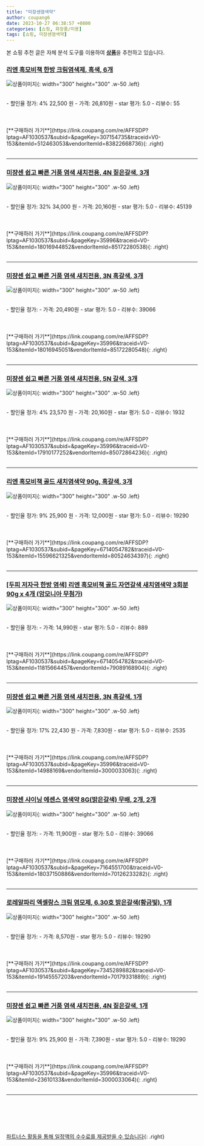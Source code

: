 ```yaml
---
title: "미장센염색약"
author: coupang6
date: 2023-10-27 06:38:57 +0800
categories: [쇼핑, 화장품/미용]
tags: [쇼핑, 미장센염색약]
---
```


본 쇼핑 추천 글은 자체 분석 도구를 이용하여 [**상품**](https://link.coupang.com/a/bao1ui)을 추천하고 있습니다.

### [리엔 흑모비책 한방 크림염색제, 흑색, 6개](https://link.coupang.com/re/AFFSDP?lptag=AF1030537&subid=&pageKey=307154735&traceid=V0-153&itemId=512463053&vendorItemId=83822668736)

![상품이미지](https://thumbnail10.coupangcdn.com/thumbnails/remote/230x230ex/image/vendor_inventory/d9fb/be0a8840e3f66a2dbd0e1d028d1b680e40a048aed80860c504e9746bb2e0.jpg){: width="300" height="300" .w-50 .left}


<br>
- 할인율 정가: 4%  22,500   원
- 가격: 26,810원
- star 평가: 5.0
- 리뷰수: 55
<br>
<br>
<br>
<br>
[**구매하러 가기**](https://link.coupang.com/re/AFFSDP?lptag=AF1030537&subid=&pageKey=307154735&traceid=V0-153&itemId=512463053&vendorItemId=83822668736){: .right}
<br>
<br>

---

### [미쟝센 쉽고 빠른 거품 염색 새치전용, 4N 짙은갈색, 3개](https://link.coupang.com/re/AFFSDP?lptag=AF1030537&subid=&pageKey=35996&traceid=V0-153&itemId=18016944852&vendorItemId=85172280538)

![상품이미지](https://thumbnail10.coupangcdn.com/thumbnails/remote/230x230ex/image/retail/images/163663c7-1e66-4652-9ad4-968ac8da85ff7825461108099083365.png){: width="300" height="300" .w-50 .left}


<br>
- 할인율 정가: 32%  34,000   원
- 가격: 20,160원
- star 평가: 5.0
- 리뷰수: 45139
<br>
<br>
<br>
<br>
[**구매하러 가기**](https://link.coupang.com/re/AFFSDP?lptag=AF1030537&subid=&pageKey=35996&traceid=V0-153&itemId=18016944852&vendorItemId=85172280538){: .right}
<br>
<br>

---

### [미쟝센 쉽고 빠른 거품 염색 새치전용, 3N 흑갈색, 3개](https://link.coupang.com/re/AFFSDP?lptag=AF1030537&subid=&pageKey=35996&traceid=V0-153&itemId=18016945051&vendorItemId=85172280548)

![상품이미지](https://thumbnail9.coupangcdn.com/thumbnails/remote/230x230ex/image/retail/images/09efad15-5adc-4a8d-b51a-cb3540272a0c3889782529595005082.png){: width="300" height="300" .w-50 .left}


<br>
- 할인율 정가: 
- 가격: 20,490원
- star 평가: 5.0
- 리뷰수: 39066
<br>
<br>
<br>
<br>
[**구매하러 가기**](https://link.coupang.com/re/AFFSDP?lptag=AF1030537&subid=&pageKey=35996&traceid=V0-153&itemId=18016945051&vendorItemId=85172280548){: .right}
<br>
<br>

---

### [미쟝센 쉽고 빠른 거품 염색 새치전용, 5N 갈색, 3개](https://link.coupang.com/re/AFFSDP?lptag=AF1030537&subid=&pageKey=35996&traceid=V0-153&itemId=17910177252&vendorItemId=85072864236)

![상품이미지](https://thumbnail7.coupangcdn.com/thumbnails/remote/230x230ex/image/retail/images/707018498375094-57abeda0-5e17-4d82-b5d5-9f9d2ec22e12.jpg){: width="300" height="300" .w-50 .left}


<br>
- 할인율 정가: 4%  23,570   원
- 가격: 20,160원
- star 평가: 5.0
- 리뷰수: 1932
<br>
<br>
<br>
<br>
[**구매하러 가기**](https://link.coupang.com/re/AFFSDP?lptag=AF1030537&subid=&pageKey=35996&traceid=V0-153&itemId=17910177252&vendorItemId=85072864236){: .right}
<br>
<br>

---

### [리엔 흑모비책 골드 새치염색약 90g, 흑갈색, 3개](https://link.coupang.com/re/AFFSDP?lptag=AF1030537&subid=&pageKey=6714054782&traceid=V0-153&itemId=15596621325&vendorItemId=80524634397)

![상품이미지](https://thumbnail7.coupangcdn.com/thumbnails/remote/230x230ex/image/vendor_inventory/e93e/202dc0f0565c3adbde9d00c47820ec15fd3bc74f7346eb01d9d91af2f2c4.jpg){: width="300" height="300" .w-50 .left}


<br>
- 할인율 정가: 9%  25,900   원
- 가격: 12,000원
- star 평가: 5.0
- 리뷰수: 19290
<br>
<br>
<br>
<br>
[**구매하러 가기**](https://link.coupang.com/re/AFFSDP?lptag=AF1030537&subid=&pageKey=6714054782&traceid=V0-153&itemId=15596621325&vendorItemId=80524634397){: .right}
<br>
<br>

---

### [[두피 저자극 한방 염색] 리엔 흑모비책 골드 자연갈색 새치염색약 3회분 90g x 4개 (암모니아 무첨가)](https://link.coupang.com/re/AFFSDP?lptag=AF1030537&subid=&pageKey=6714054782&traceid=V0-153&itemId=11815664457&vendorItemId=79089168904)

![상품이미지](https://thumbnail7.coupangcdn.com/thumbnails/remote/230x230ex/image/vendor_inventory/34e4/6803fbdd29e3cbb01dbe00fd0cbdae3e18ba573e4db43db1d803cd775c6b.jpg){: width="300" height="300" .w-50 .left}


<br>
- 할인율 정가: 
- 가격: 14,990원
- star 평가: 5.0
- 리뷰수: 889
<br>
<br>
<br>
<br>
[**구매하러 가기**](https://link.coupang.com/re/AFFSDP?lptag=AF1030537&subid=&pageKey=6714054782&traceid=V0-153&itemId=11815664457&vendorItemId=79089168904){: .right}
<br>
<br>

---

### [미쟝센 쉽고 빠른 거품 염색 새치전용, 3N 흑갈색, 1개](https://link.coupang.com/re/AFFSDP?lptag=AF1030537&subid=&pageKey=35996&traceid=V0-153&itemId=14988169&vendorItemId=3000033063)

![상품이미지](https://thumbnail9.coupangcdn.com/thumbnails/remote/230x230ex/image/retail/images/9012502823550275-8ef92514-c1df-475e-816c-f7530b3945b9.jpg){: width="300" height="300" .w-50 .left}


<br>
- 할인율 정가: 17%  22,430   원
- 가격: 7,830원
- star 평가: 5.0
- 리뷰수: 2535
<br>
<br>
<br>
<br>
[**구매하러 가기**](https://link.coupang.com/re/AFFSDP?lptag=AF1030537&subid=&pageKey=35996&traceid=V0-153&itemId=14988169&vendorItemId=3000033063){: .right}
<br>
<br>

---

### [미쟝센 샤이닝 에센스 염색약 8G(밝은갈색) 무배, 2개, 2개](https://link.coupang.com/re/AFFSDP?lptag=AF1030537&subid=&pageKey=7164551700&traceid=V0-153&itemId=18037150886&vendorItemId=70126233282)

![상품이미지](https://thumbnail6.coupangcdn.com/thumbnails/remote/230x230ex/image/vendor_inventory/3f4e/4e01f5d6c2a48a728ebc506d263a01459558b5c0b1c83cc0155b649a3453.jpg){: width="300" height="300" .w-50 .left}


<br>
- 할인율 정가: 
- 가격: 11,900원
- star 평가: 5.0
- 리뷰수: 39066
<br>
<br>
<br>
<br>
[**구매하러 가기**](https://link.coupang.com/re/AFFSDP?lptag=AF1030537&subid=&pageKey=7164551700&traceid=V0-153&itemId=18037150886&vendorItemId=70126233282){: .right}
<br>
<br>

---

### [로레알파리 엑셀랑스 크림 염모제, 6.30호 밝은갈색(황금빛), 1개](https://link.coupang.com/re/AFFSDP?lptag=AF1030537&subid=&pageKey=7345289882&traceid=V0-153&itemId=19145557203&vendorItemId=70179331889)

![상품이미지](https://thumbnail8.coupangcdn.com/thumbnails/remote/230x230ex/image/retail/images/1505420747873075-ded44fc5-2d8b-48b5-b9ad-55c6f831e6e9.jpg){: width="300" height="300" .w-50 .left}


<br>
- 할인율 정가: 
- 가격: 8,570원
- star 평가: 5.0
- 리뷰수: 19290
<br>
<br>
<br>
<br>
[**구매하러 가기**](https://link.coupang.com/re/AFFSDP?lptag=AF1030537&subid=&pageKey=7345289882&traceid=V0-153&itemId=19145557203&vendorItemId=70179331889){: .right}
<br>
<br>

---

### [미쟝센 쉽고 빠른 거품 염색 새치전용, 4N 짙은갈색, 1개](https://link.coupang.com/re/AFFSDP?lptag=AF1030537&subid=&pageKey=35996&traceid=V0-153&itemId=23610133&vendorItemId=3000033064)

![상품이미지](https://thumbnail10.coupangcdn.com/thumbnails/remote/230x230ex/image/retail/images/443080271540573-59970d2c-637f-43ff-8ecd-63efc361f53a.jpg){: width="300" height="300" .w-50 .left}


<br>
- 할인율 정가: 9%  25,900   원
- 가격: 7,390원
- star 평가: 5.0
- 리뷰수: 19290
<br>
<br>
<br>
<br>
[**구매하러 가기**](https://link.coupang.com/re/AFFSDP?lptag=AF1030537&subid=&pageKey=35996&traceid=V0-153&itemId=23610133&vendorItemId=3000033064){: .right}
<br>
<br>

---
<br><br><br><br><br> [파트너스 활동을 통해 일정액의 수수료를 제공받을 수 있습니다](https://link.coupang.com/a/bao1ui){: .right}